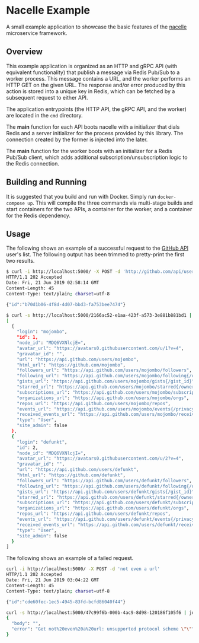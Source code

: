 # Nacelle Example

A small example application to showcase the basic features of the [nacelle](https://nacelle.dev) microservice framework.

## Overview

This example application is organized as an HTTP and gRPC API (with equivalent functionality) that publish a message via Redis Pub/Sub to a worker process. This message contains a URL, and the worker performs an HTTP GET on the given URL. The response and/or error produced by this action is stored into a unique key in Redis, which can be fetched by a subsequent request to either API.

The application entrypoints (the HTTP API, the gRPC API, and the worker) are located in the `cmd` directory.

The **main** function for each API boots nacelle with a initializer that dials Redis and a server initializer for the process provided by this library. The connection created by the former is injected into the later.

The **main** function for the worker boots with an initializer for a Redis Pub/Sub client, which adds additional subscription/unsubscription logic to the Redis connection.

## Building and Running

It is suggested that you build and run with Docker. Simply run `docker-compose up`. This will compile the three commands via multi-stage builds and start containers for the two APIs, a container for the worker, and a container for the Redis dependency.

## Usage

The following shows an example of a successful request to the [GitHub API](https://developer.github.com/v3) user's list. The following output has been trimmed to pretty-print the first two results.

```bash
$ curl -i http://localhost:5000/ -X POST -d 'http://github.com/api/users'
HTTP/1.1 202 Accepted
Date: Fri, 21 Jun 2019 02:58:14 GMT
Content-Length: 45
Content-Type: text/plain; charset=utf-8

{"id":"b70d1b06-4f8d-4d07-bbd3-fa753bee7474"}
```

```bash
$ curl -s http://localhost:5000/2166ac52-e1aa-423f-a573-3e881b881bd1 | jq -r '.body' | jq '.[:2]'
[
  {
    "login": "mojombo",
    "id": 1,
    "node_id": "MDQ6VXNlcjE=",
    "avatar_url": "https://avatars0.githubusercontent.com/u/1?v=4",
    "gravatar_id": "",
    "url": "https://api.github.com/users/mojombo",
    "html_url": "https://github.com/mojombo",
    "followers_url": "https://api.github.com/users/mojombo/followers",
    "following_url": "https://api.github.com/users/mojombo/following{/other_user}",
    "gists_url": "https://api.github.com/users/mojombo/gists{/gist_id}",
    "starred_url": "https://api.github.com/users/mojombo/starred{/owner}{/repo}",
    "subscriptions_url": "https://api.github.com/users/mojombo/subscriptions",
    "organizations_url": "https://api.github.com/users/mojombo/orgs",
    "repos_url": "https://api.github.com/users/mojombo/repos",
    "events_url": "https://api.github.com/users/mojombo/events{/privacy}",
    "received_events_url": "https://api.github.com/users/mojombo/received_events",
    "type": "User",
    "site_admin": false
  },
  {
    "login": "defunkt",
    "id": 2,
    "node_id": "MDQ6VXNlcjI=",
    "avatar_url": "https://avatars0.githubusercontent.com/u/2?v=4",
    "gravatar_id": "",
    "url": "https://api.github.com/users/defunkt",
    "html_url": "https://github.com/defunkt",
    "followers_url": "https://api.github.com/users/defunkt/followers",
    "following_url": "https://api.github.com/users/defunkt/following{/other_user}",
    "gists_url": "https://api.github.com/users/defunkt/gists{/gist_id}",
    "starred_url": "https://api.github.com/users/defunkt/starred{/owner}{/repo}",
    "subscriptions_url": "https://api.github.com/users/defunkt/subscriptions",
    "organizations_url": "https://api.github.com/users/defunkt/orgs",
    "repos_url": "https://api.github.com/users/defunkt/repos",
    "events_url": "https://api.github.com/users/defunkt/events{/privacy}",
    "received_events_url": "https://api.github.com/users/defunkt/received_events",
    "type": "User",
    "site_admin": false
  }
]
```

The following shows an example of a failed request.

```bash
curl -i http://localhost:5000/ -X POST -d 'not even a url'
HTTP/1.1 202 Accepted
Date: Fri, 21 Jun 2019 03:04:22 GMT
Content-Length: 45
Content-Type: text/plain; charset=utf-8

{"id":"cde60fec-1ec5-4945-83fd-bcfd86040f44"}
```

```bash
curl -s http://localhost:5000/47c99f6b-000b-4ac9-8d98-120186f105f6 | jq
{
  "body": "",
  "error": "Get not%20even%20a%20url: unsupported protocol scheme \"\""
}
```
